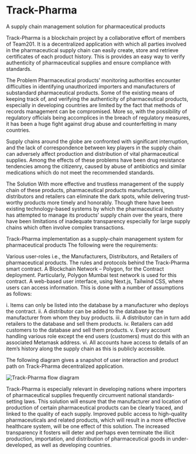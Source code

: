 # Track-Pharma
A supply chain management solution for pharmaceutical products

Track-Pharma is a blockchain project by a collaborative effort of members of Team201. It is a decentralized application with which all parties involved in the pharmaceutical supply chain can easily create, store and retrieve certificates of each product history. This is provides an easy way to verify authenticity of pharmaceutical supplies and ensure compliance with standards.

The Problem
Pharmaceutical products’ monitoring authorities encounter difficulties in identifying unauthorized importers and manufacturers of substandard pharmaceutical products. Some of the existing means of keeping track of, and verifying the authenticity of pharmaceutical products, especially in developing countries are limited by the fact that methods of records management can be compromised. More so, with the possibility of regulatory officials being accomplices in the breach of regulatory measures, it has been a huge fight against drug abuse and counterfeiting in many countries. 

Supply chains around the globe are confronted with significant interruption, and the lack of correspondence between key players in the supply chain can adversely affect production and distribution of vital pharmaceutical supplies. Among the effects of these problems have been drug resistance tendencies among the citizenry, caused by abuse of antibiotics and similar medications which do not meet the recommended standards.

The Solution
With more effective and trustless management of the supply chain of these products, pharmaceutical products manufacturers, distributors and retailers can eliminate the dark spots, while delivering trust-worthy products more timely and honorably. Though there have been existing technology-based systems by which the pharmaceutical industry has attempted to manage its products’ supply chain over the years, there have been limitations of inadequate transparency especially for large supply chains which often involve complex transactions.

Track-Pharma implementation as a supply-chain management system for pharmaceutical products
The following were the requirements:

Various user-roles i.e., the Manufacturers, Distributors, and Retailers of pharmaceutical products.
The rules and protocols behind the Track-Pharma smart contract. 
A Blockchain Network – Polygon, for the Contract deployment. Particularly, Polygon Mumbai test network is used for this contract.
A web-based user interface, using Next.js, Tailwind CSS, where users can access information. This is done with a number of assumptions as follows:

i.	Items can only be listed into the database by a manufacturer who deploys the contract.
ii.	A distributor can be added to the database by the manufacturer from whom they buy products.
iii.	A distributor can in turn add retailers to the database and sell them products.
iv.	Retailers can add customers to the database and sell them products.
v.	Every account handling various role except the end users (customers) must do this with an associated Metamask address.
vi.	All accounts have access to details of an item’s history along the supply chain as this is publicly accessible.

The following diagram gives a snapshot of user interaction and product path on Track-Pharma decentralized application.

![Track-Pharma flow diagram](https://user-images.githubusercontent.com/101281102/213938545-e689bbc6-6573-4a2c-aab9-79a8ec7fc92e.JPG)

Track-Pharma is especially relevant in developing nations where importers of pharmaceutical supplies frequently circumvent national standards-setting laws. This solution will ensure that the manufacturer and location of production of certain pharmaceutical products can be clearly traced, and linked to the quality of each supply. Improved public access to high-quality pharmaceuticals and related products, which will result in a more effective healthcare system, will be one effect of this solution. The increased transparency it fosters will deter and perhaps even terminate the illicit production, importation, and distribution of pharmaceutical goods in under-developed, as well as developing countries.
